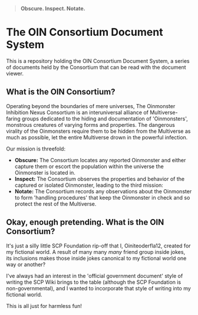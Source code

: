 > __**Obscure. Inspect. Notate.**__
# The OIN Consortium Document System
This is a repository holding the OIN Consortium Document System, a series of documents held by the Consortium that can be read with the document viewer.
## What is the OIN Consortium?
Operating beyond the boundaries of mere universes, The Oinmonster Inhibition Nexus Consortium is an interuniversal alliance of Multiverse-faring groups dedicated to the hiding and documentation of 'Oinmonsters', monstrous creatures of varying forms and properties. The dangerous virality of the Oinmonsters require them to be hidden from the Multiverse as much as possible, let the entire Multiverse drown in the powerful infection.

Our mission is threefold:
- **Obscure:** The Consortium locates any reported Oinmonster and either capture them or escort the population within the universe the Oinmonster is located in.
- **Inspect:** The Consortium observes the properties and behavior of the captured or isolated Oinmonster, leading to the third mission:
- **Notate:** The Consortium records any observations about the Oinmonster to form 'handling procedures' that keep the Oinmonster in check and so protect the rest of the Multiverse.
## Okay, enough pretending. What is the OIN Consortium?
It's just a silly little SCP Foundation rip-off that I, Oiniteoderfla12, created for my fictional world. A result of many many *many* friend group inside jokes, its inclusions makes those inside jokes canonical to my fictional world one way or another?

I've always had an interest in the 'official government document' style of writing the SCP Wiki brings to the table (although the SCP Foundation is non-governmental), and I wanted to incorporate that style of writing into my fictional world. 

This is all just for harmless fun!
